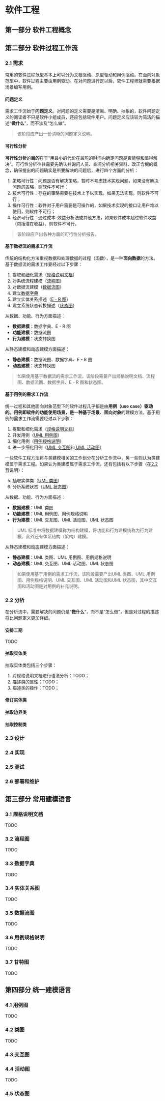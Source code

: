 # 软件工程

## 第一部分 软件工程概念

## 第二部分 软件过程工作流

### 2.1 需求

常用的软件过程范型基本上可以分为文档驱动、原型驱动和用例驱动。在面向对象范型中，软件过程主要由用例驱动。在对问题进行定以后，软件工程师就需要根据场景编写用例。

#### 问题定义

需求工作流始于**问题定义**。对问题的定义需要是清晰、明确、抽象的，软件问题定义的阅读者不只是软件小组成员，还应包括软件用户。问题定义应该较为简洁的描述“**做什么**”，而不涉及“怎么做”。

> 该阶段应产出一份清晰的问题定义说明。

#### 可行性分析

**可行性分析**的**目的**在于“用最小的代价在最短的时间内确定问题是否能够和值得解决”。可行性分析往往需要先确认并询问人员、查阅分析相关资料、改正含糊的概念，确保提出的问题确实是所要解决的问题后，进行四个方面的分析：

1. 策略可行性：问题是否有解决策略，暂时不考虑技术实现问题，如果没有解决问题的策略，则软件不可行；
2. 技术可行性：存在的策略需要在技术上予以实现，如果无法实现，则软件不可行；
3. 操作可行性：软件对于用户需要是可操作的，如果技术实现的接口让用户难以使用，则软件不可行；
4. 经济可行性：通过成本-效益分析法或其他方法，如果软件成本超过软件收益（包括潜在收益），则软件不可行。

> 该阶段应产出各种方面的可行性分析报告。

#### 基于数据流的需求工作流

传统的结构化方法重视数据和处理数据的过程（函数），是一种**面向数据**的方法。基于数据流的需求工作要经过以下步骤：

1. 提取和细化需求（<a href="#3-1">规格说明文档</a>）
2. 对系统流程建模（<a href="#3-2">流程图</a>）
3. 对数据流建模（<a href="#3-5">数据流图</a>）
4. 建立<a href="#3-3">数据字典</a>
5. 建立实体关系描述（<a href="#3-4">E - R 图</a>）
6. 建立系统状态转换描述（<a href="#4-5">状态图</a>）

从数据、功能、行为方面描述：

+ **数据建模**：数据字典、E - R 图
+ **功能建模**：数据流图
+ **行为建模**：状态转换图

从静态建模和动态建模方面描述：

+ **静态建模**：数据流图、数据字典、E - R 图
+ **动态建模**：状态转换图

> 如果使用基于数据流的需求工作流，该阶段需要产出规格说明文档、流程图、数据流图、数据字典、E - R 图和状态图。

#### 基于用例的需求工作流

统一过程和其他面向对象范型下的软件过程几乎都是由**用例（use case）**驱动的。用例即软件的功能使用场景，是一种基于**场景**、**面向对象**的建模方法。基于用例的需求工作流需要经过以下步骤：

1. 提取和细化需求（<a href="#3-1">规格说明文档</a>）
2. 开发用例（<a href="#4-1">UML 用例图</a>）
3. 细化用例（<a href="#3-6">用例规格说明</a>）
4. 进一步细化用例（<a href="#4-3">UML 交互图</a>和<a href="#4-4"> UML 活动图</a>）

一些软件工程方法将与类建模相关的工作划分在分析工作流中，另一些则认为类建模属于需求工程。如果认为类建模属于需求工作流，还有包括有以下步骤（在<a href="#2-2">2.2 节</a>说明）：

5. 抽取实体类（<a href="#4-2">UML 类图</a>）
6. 分析系统状态（<a href="#4-5">UML 状态图</a>）

从数据、功能、行为方面描述：

+ **数据建模**：UML 类图
+ **功能建模**：UML 用例图、用例规格说明
+ **行为建模**：UML 交互图、UML 活动图、UML 状态图

> UML 标准中将数据建模称为结构建模，将功能和行为建模统称为行为建模，此外还有体系结构（架构）建模。

从静态建模和动态建模方面描述：

+ **静态建模**：UML 类图、UML 用例图、用例规格说明
+ **动态建模**：UML 交互图、UML 活动图、UML 状态图

> 如果使用基于用例的需求工作流，该阶段需要产出UML 类图、UML 用例图、用例规格说明、UML 交互图、UML 活动图和UML 状态图，其中交互图和活动图是对用例的补充说明。

### 2.2 <span id="2-2">分析</span>

在分析流中，需要解决的问题仍是“**做什么**”，而不是“怎么做”，但是对过程的描述将比问题定义更加详细。

#### 安排工期

TODO

#### 抽取实体类

抽取实体类包括三个步骤：

1. 对规格说明文档进行语法分析：TODO；
2. 描述类的属性：TODO；
3. 描述类的操作：TODO；

#### 修订实体类

#### 抽取边界类

#### 抽取控制类

### 2.3 设计

### 2.4 实现

### 2.5 测试

### 2.6 部署和维护

## 第三部分 常用建模语言

### <span id="3-1">3.1 规格说明文档</span>

TODO

### <span id="3-2">3.2 流程图</span>

TODO

### <span id="3-3">3.3 数据字典</span>

TODO

### <span id="3-4">3.4 实体关系图</span>

TODO

### <span id="3-5">3.5 数据流图</span>

TODO

### <span id="3-6">3.6 用例规格说明</span>

TODO

### <span id="3-7">3.7 甘特图</span>

TODO

## 第四部分 统一建模语言

### 4.1 <span id="4-1">用例图</span>

TODO

### 4.2 <span id="4-2">类图</span>

TODO

### 4.3 <span id="4-3">交互图</span>

### 4.4 <span id="4-4">活动图</span>

TODO

### 4.5 <span id="4-5">状态图</span>